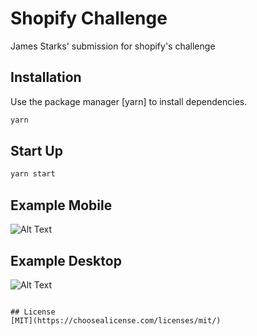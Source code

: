 # Shopify Challenge

James Starks' submission for shopify's challenge 

## Installation

Use the package manager [yarn] to install dependencies.

```bash
yarn
```

## Start Up

```bash
yarn start
```

## Example Mobile
![Alt Text](https://i.imgur.com/D28sW32.gif)


## Example Desktop
![Alt Text](https://i.imgur.com/lLp8DDe.gif)

```

## License
[MIT](https://choosealicense.com/licenses/mit/)
